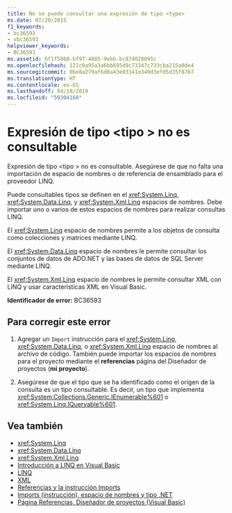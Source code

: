 ```yaml
---
title: No se puede consultar una expresión de tipo <type>
ms.date: 07/20/2015
f1_keywords:
- bc36593
- vbc36593
helpviewer_keywords:
- BC36593
ms.assetid: 6f1f5860-bf97-4885-9ebb-bc87d028095c
ms.openlocfilehash: 121c0a95a3a6bb695d9c73347c733cba215a0de4
ms.sourcegitcommit: 0be8a279af6d8a43e03141e349d3efd5d35f8767
ms.translationtype: HT
ms.contentlocale: es-ES
ms.lasthandoff: 04/18/2019
ms.locfileid: "59304160"
---
```

# <a name="expression-of-type-type-is-not-queryable"></a>Expresión de tipo \<tipo > no es consultable
Expresión de tipo \<tipo > no es consultable. Asegúrese de que no falta una importación de espacio de nombres o de referencia de ensamblado para el proveedor LINQ.  
  
 Puede consultables tipos se definen en el <xref:System.Linq>, <xref:System.Data.Linq>, y <xref:System.Xml.Linq> espacios de nombres. Debe importar uno o varios de estos espacios de nombres para realizar consultas LINQ.  
  
 El <xref:System.Linq> espacio de nombres permite a los objetos de consulta como colecciones y matrices mediante LINQ.  
  
 El <xref:System.Data.Linq> espacio de nombres le permite consultar los conjuntos de datos de ADO.NET y las bases de datos de SQL Server mediante LINQ.  
  
 El <xref:System.Xml.Linq> espacio de nombres le permite consultar XML con LINQ y usar características XML en Visual Basic.  
  
 **Identificador de error:** BC36593  
  
## <a name="to-correct-this-error"></a>Para corregir este error  
  
1. Agregar un `Import` instrucción para el <xref:System.Linq>, <xref:System.Data.Linq>, o <xref:System.Xml.Linq> espacio de nombres al archivo de código. También puede importar los espacios de nombres para el proyecto mediante el **referencias** página del Diseñador de proyectos (**mi proyecto**).  
  
2. Asegúrese de que el tipo que se ha identificado como el origen de la consulta es un tipo consultable. Es decir, un tipo que implementa <xref:System.Collections.Generic.IEnumerable%601> o <xref:System.Linq.IQueryable%601>.  
  
## <a name="see-also"></a>Vea también

- <xref:System.Linq>
- <xref:System.Data.Linq>
- <xref:System.Xml.Linq>
- [Introducción a LINQ en Visual Basic](../../../visual-basic/programming-guide/language-features/linq/introduction-to-linq.md)
- [LINQ](../../../visual-basic/programming-guide/language-features/linq/index.md)
- [XML](../../../visual-basic/programming-guide/language-features/xml/index.md)
- [Referencias y la instrucción Imports](../../../visual-basic/programming-guide/program-structure/references-and-the-imports-statement.md)
- [Imports (instrucción), espacio de nombres y tipo .NET](../../../visual-basic/language-reference/statements/imports-statement-net-namespace-and-type.md)
- [Página Referencias, Diseñador de proyectos (Visual Basic)](/visualstudio/ide/reference/references-page-project-designer-visual-basic)
